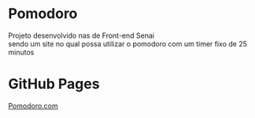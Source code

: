 # Pomodoro
Projeto desenvolvido nas de Front-end Senai 
<br>
sendo um site no qual possa utilizar o pomodoro com um timer fixo de 25 minutos
<br>
<h1> GitHub Pages </h1>
<p><a href="https://vitorrekobe.github.io/Pomodoro/" target="_blank">Pomodoro.com</a></p>

